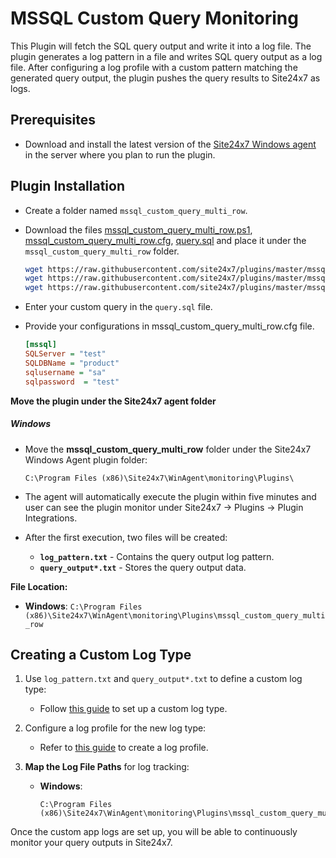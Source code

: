 # MSSQL Custom Query Monitoring

This Plugin will fetch the SQL query output and write it into a log file. The plugin generates a log pattern in a file and writes SQL query output as a log file. After configuring a log profile with a custom pattern matching the generated query output, the plugin pushes the query results to Site24x7 as logs.
                                                                                              
## Prerequisites

- Download and install the latest version of the [Site24x7 Windows agent](https://www.site24x7.com/app/client#/admin/inventory/add-monitor) in the server where you plan to run the plugin.

## Plugin Installation  

- Create a folder named `mssql_custom_query_multi_row`.
      
- Download the files [mssql_custom_query_multi_row.ps1](https://github.com/site24x7/plugins/blob/master/mssql_custom_query_multi_row/mssql_custom_query_multi_row.ps1), [mssql_custom_query_multi_row.cfg](https://github.com/site24x7/plugins/blob/master/mssql_custom_query_multi_row/mssql_custom_query_multi_row.cfg), [query.sql](https://github.com/site24x7/plugins/blob/master/mssql_custom_query_multi_row/query.sql) and place it under the `mssql_custom_query_multi_row` folder.
  ```bash
  wget https://raw.githubusercontent.com/site24x7/plugins/master/mssql_custom_query_multi_row/mssql_custom_query_multi_row.ps1
  wget https://raw.githubusercontent.com/site24x7/plugins/master/mssql_custom_query_multi_row/mssql_custom_query_multi_row.cfg
  wget https://raw.githubusercontent.com/site24x7/plugins/master/mssql_custom_query_multi_row/query.sql
  ```

- Enter your custom query in the `query.sql` file.


- Provide your configurations in mssql_custom_query_multi_row.cfg file.

  ```ini
  [mssql]
  SQLServer = "test"
  SQLDBName = "product"
  sqlusername = "sa"
  sqlpassword  = "test"
  ```

**Move the plugin under the Site24x7 agent folder**

##### Windows

- Move the **mssql_custom_query_multi_row** folder under the Site24x7 Windows Agent plugin folder:

  ```
  C:\Program Files (x86)\Site24x7\WinAgent\monitoring\Plugins\
  ```
- The agent will automatically execute the plugin within five minutes and user can see the plugin monitor under Site24x7 -> Plugins -> Plugin Integrations.

- After the first execution, two files will be created:

  - **`log_pattern.txt`** - Contains the query output log pattern.
  - **`query_output*.txt`** - Stores the query output data.

**File Location:**

- **Windows**: `C:\Program Files (x86)\Site24x7\WinAgent\monitoring\Plugins\mssql_custom_query_multi_row`

## Creating a Custom Log Type

1. Use `log_pattern.txt` and `query_output*.txt` to define a custom log type:
   - Follow [this guide](https://www.site24x7.com/help/log-management/add-log-type.html) to set up a custom log type.
   
2. Configure a log profile for the new log type:
   - Refer to [this guide](https://www.site24x7.com/help/log-management/add-log-profile.html) to create a log profile.

3. **Map the Log File Paths** for log tracking:

   - **Windows**:
   
     ```
     C:\Program Files (x86)\Site24x7\WinAgent\monitoring\Plugins\mssql_custom_query_multi_row\query_output*
     ```

Once the custom app logs are set up, you will be able to continuously monitor your query outputs in Site24x7.
